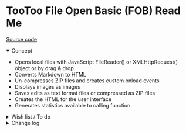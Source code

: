 # TooToo File Open Basic (FOB) Read Me

[Source code]( https://github.com/pushme-pullyou/tootoo14/blob/master/js-14-06/fob-file-open-basic/fob-file-open-basic.js )


<details open >

<summary>Concept</summary>

* Opens local files with JavaScript FileReader() or XMLHttpRequest() object or by drag & drop
* Converts Markdown to HTML
* Un-compresses ZIP files and creates custom onload events
* Displays images as images
* Saves edits as text format files or compressed as ZIP files
* Creates the HTML for the user interface
* Generates statistics available to calling function

<details>

<summary>Wish list / To do</summary>

* 2019-06-10 ~ Theo ~ Add display PDF files
* 2019-06-10 ~ Theo ~ Add new file capability


</details>

<details>

<summary>Change log</summary>

### 2019-07-26 ~ Theo

FOB 0.14.06-0fob

* R: Set up massaging via FOBdivMessages
* R: First commit

</details>